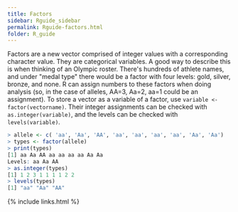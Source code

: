 ```yaml
---
title: Factors
sidebar: Rguide_sidebar
permalink: Rguide-factors.html
folder: R_guide
---
```


<link rel="stylesheet" href="css/theme-pink.css">

Factors are a new vector comprised of integer values with a corresponding
character value. They are categorical variables.
A good way to describe this is when thinking of an Olympic roster.
There's hundreds of athlete names, and under "medal type" there would be a
factor with four levels: gold, silver, bronze, and none.
R can assign numbers to these factors when doing analysis
(so, in the case of alleles, AA=3, Aa=2, aa=1 could be an assignment).
To store a vector as a variable of a factor,
use `variable <- factor(vectorname)`.
Their integer assignments can be checked with `as.integer(variable)`,
and the levels can be checked with `levels(variable)`.
```R
> allele <- c( 'aa', 'Aa', 'AA', 'aa', 'aa', 'aa', 'aa', 'Aa', 'Aa')
> types <- factor(allele)
> print(types)
[1] aa Aa AA aa aa aa aa Aa Aa
Levels: aa Aa AA
> as.integer(types)
[1] 1 2 3 1 1 1 1 2 2
> levels(types)
[1] "aa" "Aa" "AA"
```

{% include links.html %}
